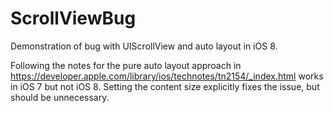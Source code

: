 ScrollViewBug
=============

Demonstration of bug with UIScrollView and auto layout in iOS 8.

Following the notes for the pure auto layout approach in https://developer.apple.com/library/ios/technotes/tn2154/_index.html works in iOS 7 but not iOS 8. Setting the content size explicitly fixes the issue, but should be unnecessary.
